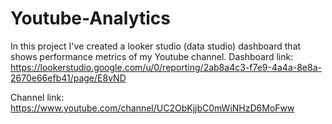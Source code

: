 # Youtube-Analytics
In this project I've created a looker studio (data studio) dashboard that shows performance metrics of my Youtube channel.
Dashboard link: https://lookerstudio.google.com/u/0/reporting/2ab8a4c3-f7e9-4a4a-8e8a-2670e66efb41/page/E8vND

Channel link: https://www.youtube.com/channel/UC2ObKjjbC0mWiNHzD6MoFww
